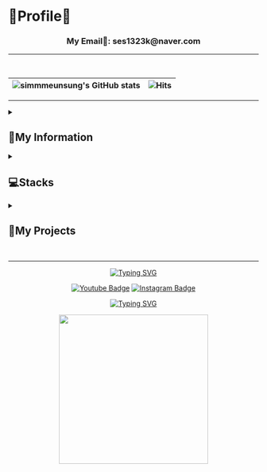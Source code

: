 <h1>🐰Profile🐰</h1>

<div align=center>


<h3>My Email📧: ses1323k@naver.com</h3>

***

  </div>

 <br>
 <div align=center>

 |<img src="https://github-readme-stats.vercel.app/api?username=simmmeunsung&hide=contribs,prs&show_icons=true&theme=dark" alt="simmmeunsung's GitHub stats">|<img src="https://hits.seeyoufarm.com/api/count/incr/badge.svg?url=https%3A%2F%2Fgithub.com%2Fsimmmeunsung&count_bg=%23999999&title_bg=%23000000&icon=spreaker.svg&icon_color=%23FF8BF9&title=hits&edge_flat=false" alt="Hits">|
 |-|-|

</div>

***
<details>
<summary>
  <h2>🔎My Information</h2>
</summary>
 <br>
 
   [![Typing SVG](https://readme-typing-svg.demolab.com?font=Titan+One&duration=700&pause=300&color=203D5C&background=FFFFFF&center=true&vCenter=true&random=true&width=300&height=30&lines=CAU+Art%26Tech;20234383+SimEunSung)](https://git.io/typing-svg)<br><br>

 <h3>1. Fields</h3>
  2D/3D Design, Media Art, Photography, GameEngine
  <br><br>
 <h3>2. Key Roles </h3>
 Designer, Creative Director
 <h3> - 저와 같이 하면 좋은 🐹</h3>
 Programmer, Strategic Developer
 <br><br>
 <h3>3. My GitHub Goals</h3>
Assignment : Project Organization

</details>



<details>
 <summary>
 <h2>💻Stacks</h2>
 </summary>
 
<h3>3D Tools</h3>

|  ![Maya](https://img.shields.io/badge/Maya-37A5CC?style=flat-square&logo=autodesk&logoColor=white)
  ![Unity](https://img.shields.io/badge/Unity-000000?style=flat-square&logo=unity)
  ![Unreal Engine](https://img.shields.io/badge/Unreal_Engine-0E1128?style=flat-square&logo=unreal-engine&logoColor=white)
  ![Blender](https://img.shields.io/badge/Blender-F5792A?style=flat-square&logo=blender&logoColor=white)|
  <br>
  <h3>Backand</h3>
  
  |![Python](https://img.shields.io/badge/Python-3776AB?style=flat-square&logo=python&logoColor=white)
|
<h3>Environment</h3>

|![Visual Studio Code](https://img.shields.io/badge/Visual%20Studio%20Code-007ACC?style=flat-square&logo=visualstudiocode&logoColor=white)
![Git](https://img.shields.io/badge/Git-F05032?style=flat-square&logo=git&logoColor=white)
![GitHub](https://img.shields.io/badge/GitHub-181717?style=flat-square&logo=github&logoColor=white)|


 </details>

 <details>
<summary>
  <h2>📑My Projects</h2>
</summary>
<details>
 <summary>
 <h3>Computer Graphics</h3>
 </summary>
 
  ***[Project Overview]***
 <br>
Project Name: Final Project <br>
Description: Make SOR Modeller & Maze with OpenGL <br>
Language: C++ <br>
나의역할: 미로 구성, 게임 디자인, 일부 기능 구현<br>
 <br>
***[Current Status]*** <br>
Current Stage: 개발중<br>
Progress: 진행률 50%<br><br>
**-완료-**  <br>
[SOR Modeller] <br>
<img width="300" alt="KakaoTalk_20241122_133842771" src="https://github.com/user-attachments/assets/fdedc2da-fd69-456b-8d59-e0e4c7f26ea9">

[Maze & Game design] <br>
<img width="300" alt="KakaoTalk_20241122_090843947" src="https://github.com/user-attachments/assets/1924356c-de1e-46fe-9442-34d6b7ae6529">

**-진행중-**  <br>
[Place the SOR model in the maze] <br>
[Game implementation] <br>
<br>
***Timeline***  <br>
Start Date: [11/6] <br>
End Date: [12/7]

</details>
  
<details>
 <summary>
  <h3>Game Engine</h3>
 </summary>
 
 ***[Project Overview]***
 <br>
Project Name: Final Project <br>
Description: 성장형 스토리 게임  <br>
Tools: Unity, Maya, SunoAI 등<br>
Language: C# <br>
나의 역할: 일부 기획, 디자인, 리깅, 대화창 구현 등 <br>
 <br>
***[Current Status]*** <br>
Current Stage: 개발중<br>
Progress: 진행률 30%<br><br>
**-완료-**  <br>
[Flow Chart] <br>

<img width="292" alt="KakaoTalk_20241122_134848679" src="https://github.com/user-attachments/assets/160a83ee-4de2-4f3d-806f-8e5ecc49f98b">

[대화창 전개] <br>
<img width="300" alt="KakaoTalk_20241122_135102515" src="https://github.com/user-attachments/assets/e46ee69a-1e1e-4676-81a1-cbbe37bfd71c"><br>
[일부 게임 구현] <br>


**-진행중-**  <br>
[AI 영상 제작] <br>
[Game implementation] <br>
<br>
***Timeline***  <br>
Start Date: [11/1] <br>
End Date: [12/13]
</details>

<details>
 <summary>
  <h3>Diorama with Arduino</h3>
 </summary>
 
  ***[Project Overview]***
 <br>
Project Name: Well-being in Davinci Campus <br>
Description: Diorama with Arduino  <br>
Language: C++ <br>
나의 역할: 일부 기획, 디오라마 제작, 아두이노 제작 <br>
 <br>
***[Current Status]*** <br>
Current Stage: 개발중<br>
Progress: 진행률 60%<br>

**-진행중-**  <br>
[Campus Diorama] <br>
<img src="https://github.com/user-attachments/assets/2d60ca60-9a9d-4c9b-a922-5c460fd185d3" width="300">

[Arduino] <br>
<img src="https://github.com/user-attachments/assets/59827d14-c665-403f-ad92-39229ca375a4" width="300">


<img src="https://github.com/user-attachments/assets/520c55eb-d617-447b-89a7-79f6d3953f57" width="300">

<br>

***Timeline***  <br>
Start Date: [9/11] <br>
End Date: [12/10]
</details>

</details>


</details>

<br>

***

<div align=center>

[![Typing SVG](https://readme-typing-svg.demolab.com?font=Titan+One&pause=1000&color=F785BC&background=000000&center=true&vCenter=true&width=435&lines=+++++%D9%A9(%E2%9C%BF%E2%88%82%E2%80%BF%E2%88%82%E2%9C%BF)%DB%B6+Follow+Me++%D9%A9(%E2%9C%BF%E2%88%82%E2%80%BF%E2%88%82%E2%9C%BF)%DB%B6)](https://git.io/typing-svg)

[![Youtube Badge](https://img.shields.io/badge/Youtube-ff0000?style=flat-square&logo=youtube&link=https://www.youtube.com/@%EC%8B%AC%EC%9D%80%EC%84%B1-g6d)](https://www.youtube.com/@%EC%8B%AC%EC%9D%80%EC%84%B1-g6d)
[![Instagram Badge](https://img.shields.io/badge/-Instagram-FFFFF0?style=flat-square&logo=Instagram&logoColor=8B4513)](https://www.instagram.com/gnuxnue/)


[![Typing SVG](https://readme-typing-svg.demolab.com?font=Titan+One&size=15&duration=700&pause=300&color=5C442B&background=CAFCFF&center=true&vCenter=true&repeat=false&random=true&width=200&height=20&lines=%EF%BB%BF%E2%80%A2%EF%B8%A0%E1%B4%A5%E2%80%A2%EF%B8%A1+My+Puppy+Mansik%EF%BB%BF%E2%80%A2%EF%B8%A0%E1%B4%A5%E2%80%A2%EF%B8%A1+)](https://git.io/typing-svg)



<img src="https://github.com/user-attachments/assets/4c18c749-f394-4f5e-9334-422af0f10e91" width="300" />

  
</div>

